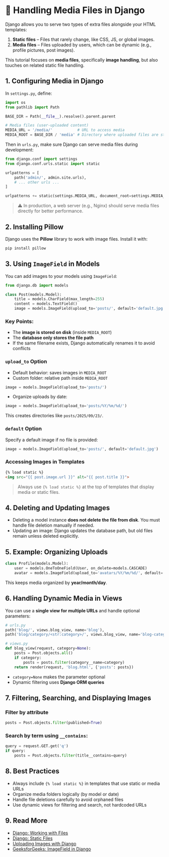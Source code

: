 # 📁 Handling Media Files in Django

Django allows you to serve two types of extra files alongside your HTML templates:

1. **Static files** – Files that rarely change, like CSS, JS, or global images.
2. **Media files** – Files uploaded by users, which can be dynamic (e.g., profile pictures, post images).

This tutorial focuses on **media files**, specifically **image handling**, but also touches on related static file handling.


## 1. Configuring Media in Django

In `settings.py`, define:

```python
import os
from pathlib import Path

BASE_DIR = Path(__file__).resolve().parent.parent

# Media files (user-uploaded content)
MEDIA_URL = '/media/'           # URL to access media
MEDIA_ROOT = BASE_DIR / 'media' # Directory where uploaded files are stored
```

Then in `urls.py`, make sure Django can serve media files during development:

```python
from django.conf import settings
from django.conf.urls.static import static

urlpatterns = [
    path('admin/', admin.site.urls),
    # ... other urls ...
] 

urlpatterns += static(settings.MEDIA_URL, document_root=settings.MEDIA_ROOT)
```

> ⚠️ In production, a web server (e.g., Nginx) should serve media files directly for better performance.


## 2. Installing Pillow

Django uses the **Pillow** library to work with image files. Install it with:

```bash
pip install pillow
```


## 3. Using `ImageField` in Models

You can add images to your models using `ImageField`:

```python
from django.db import models

class Post(models.Model):
    title = models.CharField(max_length=255)
    content = models.TextField()
    image = models.ImageField(upload_to='posts/', default='default.jpg')
```

### Key Points:

* The **image is stored on disk** (inside `MEDIA_ROOT`)
* The **database only stores the file path**
* If the same filename exists, Django automatically renames it to avoid conflicts


### `upload_to` Option

* Default behavior: saves images in `MEDIA_ROOT`
* Custom folder: relative path inside `MEDIA_ROOT`

```python
image = models.ImageField(upload_to='posts/')
```

* Organize uploads by date:

```python
image = models.ImageField(upload_to='posts/%Y/%m/%d/')
```

This creates directories like `posts/2025/09/23/`.


### `default` Option

Specify a default image if no file is provided:

```python
image = models.ImageField(upload_to='posts/', default='default.jpg')
```


### Accessing Images in Templates

```html
{% load static %}
<img src="{{ post.image.url }}" alt="{{ post.title }}">
```

> Always use `{% load static %}` at the top of templates that display media or static files.


## 4. Deleting and Updating Images

* Deleting a model instance **does not delete the file from disk**. You must handle file deletion manually if needed.
* Updating an image: Django updates the database path, but old files remain unless deleted explicitly.


## 5. Example: Organizing Uploads

```python
class Profile(models.Model):
    user = models.OneToOneField(User, on_delete=models.CASCADE)
    avatar = models.ImageField(upload_to='avatars/%Y/%m/%d/', default='avatars/default.jpg')
```

This keeps media organized by **year/month/day**.


## 6. Handling Dynamic Media in Views

You can use a **single view for multiple URLs** and handle optional parameters:

```python
# urls.py
path('blog/', views.blog_view, name='blog'),
path('blog/category/<str:category>/', views.blog_view, name='blog-category'),

# views.py
def blog_view(request, category=None):
    posts = Post.objects.all()
    if category:
        posts = posts.filter(category__name=category)
    return render(request, 'blog.html', {'posts': posts})
```

* `category=None` makes the parameter optional
* Dynamic filtering uses **Django ORM queries**


## 7. Filtering, Searching, and Displaying Images

### Filter by attribute

```python
posts = Post.objects.filter(published=True)
```

### Search by term using `__contains`:

```python
query = request.GET.get('q')
if query:
    posts = Post.objects.filter(title__contains=query)
```


## 8. Best Practices

* Always include `{% load static %}` in templates that use static or media URLs
* Organize media folders logically (by model or date)
* Handle file deletions carefully to avoid orphaned files
* Use dynamic views for filtering and search, not hardcoded URLs


## 9. Read More

* [Django: Working with Files](https://docs.djangoproject.com/en/3.2/topics/files/)
* [Django: Static Files](https://docs.djangoproject.com/en/3.2/howto/static-files/)
* [Uploading Images with Django](https://djangocentral.com/uploading-images-with-django/)
* [GeeksforGeeks: ImageField in Django](https://www.geeksforgeeks.org/imagefield-django-models/)

